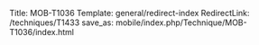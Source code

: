 Title: MOB-T1036
Template: general/redirect-index
RedirectLink: /techniques/T1433
save_as: mobile/index.php/Technique/MOB-T1036/index.html